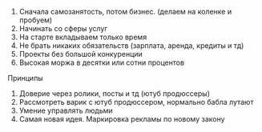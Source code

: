 1. Сначала самозанятость, потом бизнес. (делаем на коленке и пробуем)
2. Начинать со сферы услуг
3. На старте вкладываем только время
4. Не брать никаких обязательств (зарплата, аренда, кредиты и тд)
5. Проекты без большой конкуренции
6. Высокая моржа в десятки или сотни процентов

Принципы
1. Доверие через ролики, посты и тд (ютуб продюссеры)
2. Рассмотреть варик с ютуб продюссером, нормально бабла лутают
3. Умение управлять людьми
4. Самая новая идея. Маркировка рекламы по новому закону